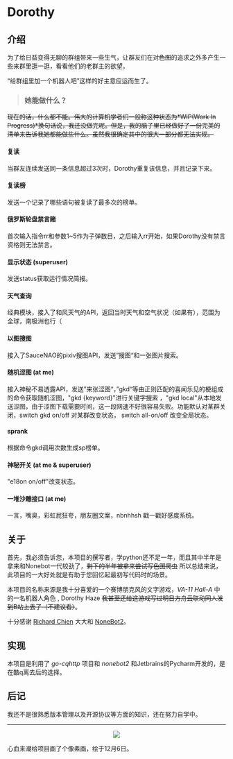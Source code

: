 # Dorothy

## 介绍

为了给日益变得无聊的群组带来一些生气，让群友们在对~~色图~~的追求之外多产生一些来群里逛一逛，看看他们的老群主的欲望。

“给群组里加一个机器人吧”这样的好主意应运而生了。

>### 她能做什么？

~~现在的话，什么都不能。伟大的计算机学者们一般称这种状态为*WIP(Work In Progress)*换句话说，我还没做完呢。但是，我的脑子里已经做好了一份完美的清单来告诉我她都能做些什么。虽然我很确定其中的很大一部分都无法实现。~~

#### 复读

当群友连续发送同一条信息超过3次时，Dorothy重复该信息，并且记录下来。

#### 复读榜

发送一个记录了哪些语句被复读了最多次的榜单。

#### 俄罗斯轮盘禁言赌

首次输入指令rr和参数1~5作为子弹数目，之后输入rr开始，如果Dorothy没有禁言资格则无法禁言。

#### 显示状态 (superuser)

发送status获取运行情况简报。

#### 天气查询

经典模块，接入了和风天气的API，返回当时天气和空气状况（如果有），范围为全球，南极洲也行（

#### 以图搜图

接入了SauceNAO的pixiv搜图API，发送”搜图“和一张图片搜索。

#### 随机涩图 (at me)

接入神秘不易透露API，发送”来张涩图“，”gkd“等由正则匹配的喜闻乐见的梗组成的命令获取随机涩图，"gkd {keyword}"进行关键字搜索
，"gkd local"从本地发送涩图，由于涩图下载需要时间，这一段网速不好很容易失败。功能默认对某群关闭，switch gkd on/off 对某群改变状态，
switch all-on/off 改变全局状态。

#### sprank

根据命令gkd调用次数生成sp榜单。

#### 神秘开关 (at me & superuser)

"e18on on/off"改变状态。

#### 一堆沙雕接口 (at me)

一言，嘴臭，彩虹屁狂夸，朋友圈文案，nbnhhsh 戳一戳好感度系统。

## 关于

首先，我必须告诉您，本项目的撰写者，学python还不足一年，而且其中半年是拿来和Nonebot一代较劲了，~~剩下的半年被拿来尝试写色图爬虫~~  所以总结来说，此项目的一大好处就是有助于您回忆起最初写代码时的场景。

本项目的名称来源是我十分喜爱的一个赛博朋克风的文字游戏，*VA-11 Hall-A* 中的一名机器人角色 , Dorothy Haze ~~我甚至还给这游戏写过明日方舟云联动同人发到B站上去了（不建议看）~~。

十分感谢 [Richard Chien](https://github.com/richardchien) 大大和 [NoneBot2](https://github.com/nonebot/nonebot2)。

## 实现

本项目是利用了 *go-cqhttp* 项目和 *nonebot2* 和Jetbrains的Pycharm开发的，是在酷q离去后的选择。

## 后记

我还不是很熟悉版本管理以及开源协议等方面的知识，还在努力自学中。

---

<div align=center><img src="https://github.com/QingWen45/Dorothy/blob/master/images/Dorothy.png"/></div>


心血来潮给项目画了个像素画，绘于12月6日。




